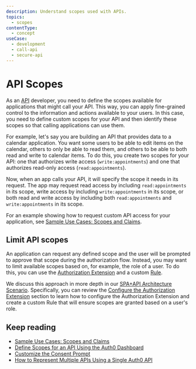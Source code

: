 ```yaml
---
description: Understand scopes used with APIs.
topics:
  - scopes
contentType:
  - concept
useCase:
  - development
  - call-api
  - secure-api
---
```

# API Scopes

As an [API](/apis) developer, you need to define the scopes available for applications that might call your API. This way, you can apply fine-grained control to the information and actions available to your users. In this case, you need to define custom scopes for your API and then identify these scopes so that calling applications can use them.

For example, let's say you are building an API that provides data to a calendar application. You want some users to be able to edit items on the calendar, others to only be able to read them, and others to be able to both read and write to calendar items. To do this, you create two scopes for your API: one that authorizes write access (`write:appointments`) and one that authorizes read-only access (`read:appointments`). 

Now, when an app calls your API, it will specify the scope it needs in its request. The app may request read access by including `read:appointments` in its scope, write access by including `write:appointments` in its scope, or both read and write access by including both `read:appointments` and `write:appointments` in its scope.

For an example showing how to request custom API access for your application, see [Sample Use Cases: Scopes and Claims](/scopes/current/sample-use-cases#request-custom-API-access).


## Limit API scopes

An application can request any defined scope and the user will be prompted to approve that scope during the authorization flow. Instead, you may want to limit available scopes based on, for example, the role of a user. To do this, you can use the [Authorization Extension](/extensions/authorization-extension) and a custom [Rule](/rules).

We discuss this approach in more depth in our [SPA+API Architecture Scenario](/architecture-scenarios/spa-api). Specifically, you can review the [Configure the Authorization Extension](/architecture-scenarios/spa-api/part-2#configure-the-authorization-extension) section to learn how to configure the Authorization Extension and create a custom Rule that will ensure scopes are granted based on a user's role.


## Keep reading

- [Sample Use Cases: Scopes and Claims](/scopes/current/sample-use-cases)
- [Define Scopes for an API Using the Auth0 Dashboard](/scopes/guides/define-api-scopes-dashboard)
- [Customize the Consent Prompt](/scopes/guides/customize-consent-prompt)
- [How to Represent Multiple APIs Using a Single Auth0 API](/api-auth/tutorials/represent-multiple-apis)

